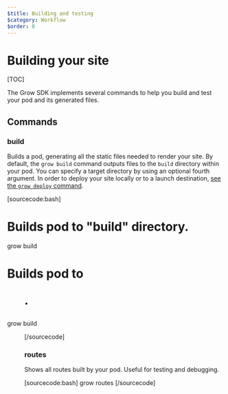 ```yaml
---
$title: Building and testing
$category: Workflow
$order: 0
---
```

# Building your site

[TOC]

The Grow SDK implements several commands to help you build and test your pod and its generated files.

## Commands

### build

Builds a pod, generating all the static files needed to render your site. By default, the `grow build` command outputs files to the `build` directory within your pod. You can specify a target directory by using an optional fourth argument. In order to deploy your site locally or to a launch destination, [see the `grow deploy` command]([url('/content/docs/deployment.md')]).

[sourcecode:bash]
# Builds pod to "build" directory.
grow build <pod>

# Builds pod to <dir>.
grow build <pod> <dir>
[/sourcecode]

### routes

Shows all routes built by your pod. Useful for testing and debugging.

[sourcecode:bash]
grow routes <pod>
[/sourcecode]
